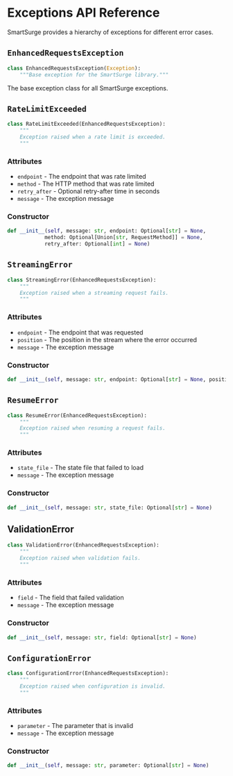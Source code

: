 # Exceptions API Reference

SmartSurge provides a hierarchy of exceptions for different error cases.

## `EnhancedRequestsException`

```python
class EnhancedRequestsException(Exception):
    """Base exception for the SmartSurge library."""
```

The base exception class for all SmartSurge exceptions.

## `RateLimitExceeded`

```python
class RateLimitExceeded(EnhancedRequestsException):
    """
    Exception raised when a rate limit is exceeded.
    """
```

### Attributes

- `endpoint` - The endpoint that was rate limited
- `method` - The HTTP method that was rate limited
- `retry_after` - Optional retry-after time in seconds
- `message` - The exception message

### Constructor

```python
def __init__(self, message: str, endpoint: Optional[str] = None,
            method: Optional[Union[str, RequestMethod]] = None,
            retry_after: Optional[int] = None)
```

## `StreamingError`

```python
class StreamingError(EnhancedRequestsException):
    """
    Exception raised when a streaming request fails.
    """
```

### Attributes

- `endpoint` - The endpoint that was requested
- `position` - The position in the stream where the error occurred
- `message` - The exception message

### Constructor

```python
def __init__(self, message: str, endpoint: Optional[str] = None, position: Optional[int] = None)
```

## `ResumeError`

```python
class ResumeError(EnhancedRequestsException):
    """
    Exception raised when resuming a request fails.
    """
```

### Attributes

- `state_file` - The state file that failed to load
- `message` - The exception message

### Constructor

```python
def __init__(self, message: str, state_file: Optional[str] = None)
```

## ValidationError

```python
class ValidationError(EnhancedRequestsException):
    """
    Exception raised when validation fails.
    """
```

### Attributes

- `field` - The field that failed validation
- `message` - The exception message

### Constructor

```python
def __init__(self, message: str, field: Optional[str] = None)
```

## `ConfigurationError`

```python
class ConfigurationError(EnhancedRequestsException):
    """
    Exception raised when configuration is invalid.
    """
```

### Attributes

- `parameter` - The parameter that is invalid
- `message` - The exception message

### Constructor

```python
def __init__(self, message: str, parameter: Optional[str] = None)
```
